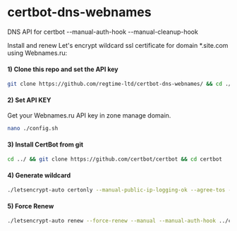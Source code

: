 # certbot-dns-webnames
DNS API for certbot --manual-auth-hook --manual-cleanup-hook

Install and renew Let's encrypt wildcard ssl certificate for domain *.site.com using Webnames.ru:

#### 1) Clone this repo and set the API key
```bash
git clone https://github.com/regtime-ltd/certbot-dns-webnames/ && cd ./certbot-dns-webnames
```

#### 2) Set API KEY

Get your Webnames.ru API key in zone manage domain.

```bash
nano ./config.sh
```

#### 3) Install CertBot from git
```bash
cd ../ && git clone https://github.com/certbot/certbot && cd certbot
```

#### 4) Generate wildcard
```bash
./letsencrypt-auto certonly --manual-public-ip-logging-ok --agree-tos --email info@site.com --renew-by-default -d site.com -d *.site.com --manual --manual-auth-hook ../certbot-dns-webnames/authenticator.sh --manual-cleanup-hook ../certbot-dns-webnames/cleanup.sh --preferred-challenges dns-01 --server https://acme-v02.api.letsencrypt.org/directory
```

#### 5) Force Renew
```bash
./letsencrypt-auto renew --force-renew --manual --manual-auth-hook ../certbot-dns-webnames/authenticator.sh --manual-cleanup-hook ../certbot-dns-webnames/cleanup.sh --preferred-challenges dns-01 --server https://acme-v02.api.letsencrypt.org/directory
```

